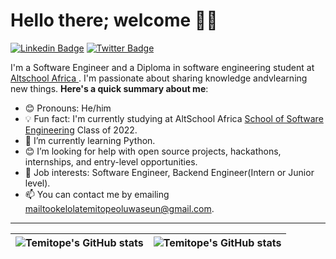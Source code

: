 # Hello there; welcome 👋🏾

[![Linkedin Badge](https://img.shields.io/badge/-okelolatemitope-blue?style=for-the-badge&logo=Linkedin&logoColor=white&link=https://www.linkedin.com/in/okelolatemitope)](https://www.linkedin.com/in/okelola-temitope-696b11211) [![Twitter Badge](https://img.shields.io/badge/-@teesmart39-1ca0f1?style=for-the-badge&logo=twitter&logoColor=white&link=https://twitter.com/teesmart39)](https://twitter.com/teesmart39)


I'm a Software Engineer and a Diploma in software engineering student at [Altschool Africa ](https://altschoolafrica.com). I'm passionate about sharing knowledge andvlearning new things. 
**Here's a quick summary about me**:

- 😊 Pronouns: He/him
- 💡 Fun fact: I'm currently studying at AltSchool Africa [School of Software Engineering](https://altschoolafrica.com/schools/engineering) Class of 2022.
- 🌱 I’m currently learning Python.
- 😊 I’m looking for help with open source projects, hackathons, internships, and entry-level opportunities.
- 💼 Job interests: Software Engineer, Backend Engineer(Intern or Junior level).
- 📫 You can contact me by emailing mailtookelolatemitopeoluwaseun@gmail.com.

---

| <img align="center" src="https://github-readme-stats.vercel.app/api?username=teesmart39&show_icons=true&include_all_commits=true&hide_border=true" alt="Temitope's GitHub stats" /> | <img align="center" src="https://github-readme-stats.vercel.app/api/top-langs/?username=teesmart39&langs_count=8&layout=compact&hide_border=true" alt="Temitope's GitHub stats" /> |
| ------------- | ------------- |
